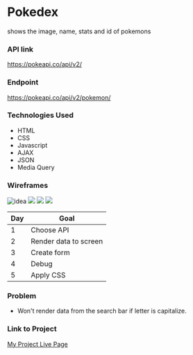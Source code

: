 # Pokedex

shows the image, name, stats and id of pokemons


### API link

https://pokeapi.co/api/v2/
### Endpoint
https://pokeapi.co/api/v2/pokemon/


### Technologies Used

- HTML       
- CSS
- Javascript
- AJAX
- JSON
- Media Query

### Wireframes

![idea](https://i.imgur.com/TgcnQIE.png)
![](https://i.imgur.com/IKre449.png)
![](https://i.imgur.com/4vnjKYV.png)
![](https://i.imgur.com/rNPZy3C.png)

| Day | Goal |
|-----| ---- |
|1    | Choose API|
|2    | Render data to screen |
|3    | Create form |
|4    | Debug |
|5    | Apply CSS|



### Problem
- Won't render data from the search bar if letter is capitalize.


### Link to Project
[My Project Live Page](https://projectone-kappa.vercel.app/)





